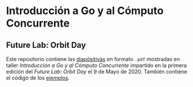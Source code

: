 # Introducción a Go y al Cómputo Concurrente
## Future Lab: Orbit Day

Este repositorio contiene las [diapósitivas](./diapositivas) en formato `.pdf` mostradas en taller _Introducción a Go y al Cómputo Concurrente_ impartido en la primera edición del _Future Lab: Orbit Day_ el 9 de Mayo de 2020.
También contiene el código de los [ejemplos](./ejemplos).